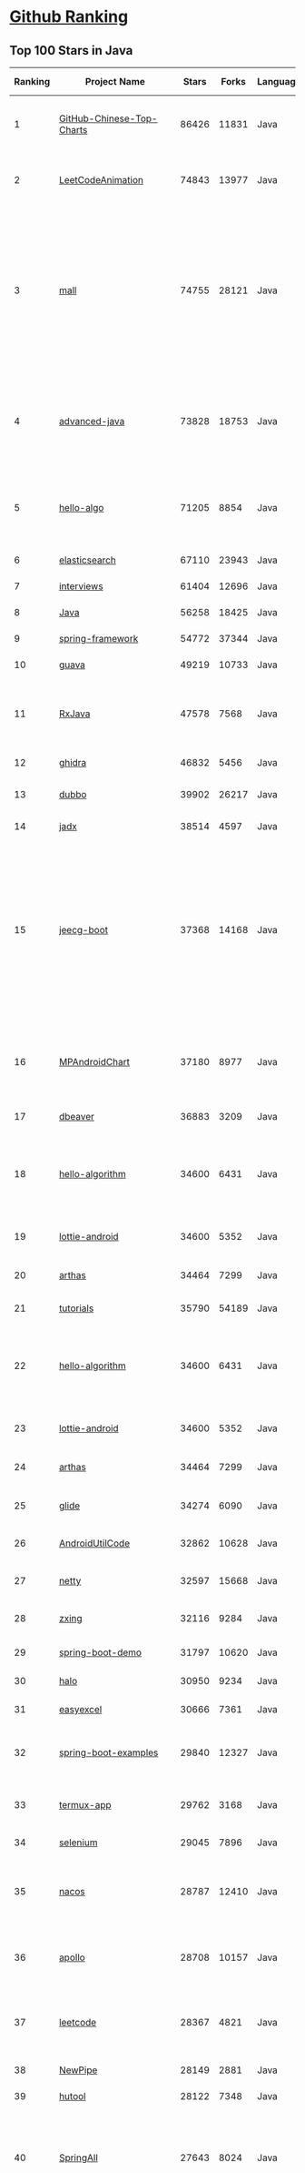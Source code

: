 [Github Ranking](../README.md)
==========

## Top 100 Stars in Java

| Ranking | Project Name | Stars | Forks | Language | Open Issues | Description | Last Commit |
| ------- | ------------ | ----- | ----- | -------- | ----------- | ----------- | ----------- |
| 1 | [GitHub-Chinese-Top-Charts](https://github.com/GrowingGit/GitHub-Chinese-Top-Charts) | 86426 | 11831 | Java | 156 | :cn: GitHub中文排行榜，各语言分设「软件 \| 资料」榜单，精准定位中文好项目。各取所需，高效学习。 | 2024-03-20T09:27:59Z |
| 2 | [LeetCodeAnimation](https://github.com/MisterBooo/LeetCodeAnimation) | 74843 | 13977 | Java | 17 | Demonstrate all the questions on LeetCode in the form of animation.（用动画的形式呈现解LeetCode题目的思路） | 2023-08-14T12:14:01Z |
| 3 | [mall](https://github.com/macrozheng/mall) | 74755 | 28121 | Java | 25 | mall项目是一套电商系统，包括前台商城系统及后台管理系统，基于SpringBoot+MyBatis实现，采用Docker容器化部署。 前台商城系统包含首页门户、商品推荐、商品搜索、商品展示、购物车、订单流程、会员中心、客户服务、帮助中心等模块。 后台管理系统包含商品管理、订单管理、会员管理、促销管理、运营管理、内容管理、统计报表、财务管理、权限管理、设置等模块。 | 2024-03-19T01:13:08Z |
| 4 | [advanced-java](https://github.com/doocs/advanced-java) | 73828 | 18753 | Java | 4 | 😮 Core Interview Questions & Answers For Experienced Java(Backend) Developers \| 互联网 Java 工程师进阶知识完全扫盲：涵盖高并发、分布式、高可用、微服务、海量数据处理等领域知识 | 2024-02-22T12:08:34Z |
| 5 | [hello-algo](https://github.com/krahets/hello-algo) | 71205 | 8854 | Java | 10 | 《Hello 算法》：动画图解、一键运行的数据结构与算法教程，支持 Python, C++, Java, C#, Go, Swift, JS, TS, Dart, Rust, C, Zig 等语言。English edition ongoing | 2024-03-19T19:24:23Z |
| 6 | [elasticsearch](https://github.com/elastic/elasticsearch) | 67110 | 23943 | Java | 4092 | Free and Open, Distributed, RESTful Search Engine | 2024-03-20T09:53:48Z |
| 7 | [interviews](https://github.com/kdn251/interviews) | 61404 | 12696 | Java | 30 | Everything you need to know to get the job. | 2023-12-15T17:11:44Z |
| 8 | [Java](https://github.com/TheAlgorithms/Java) | 56258 | 18425 | Java | 0 | All Algorithms implemented in Java | 2024-03-18T07:35:12Z |
| 9 | [spring-framework](https://github.com/spring-projects/spring-framework) | 54772 | 37344 | Java | 269 | Spring Framework | 2024-03-20T09:39:08Z |
| 10 | [guava](https://github.com/google/guava) | 49219 | 10733 | Java | 637 | Google core libraries for Java | 2024-03-19T19:49:58Z |
| 11 | [RxJava](https://github.com/ReactiveX/RxJava) | 47578 | 7568 | Java | 12 | RxJava – Reactive Extensions for the JVM – a library for composing asynchronous and event-based programs using observable sequences for the Java VM. | 2024-03-20T07:43:08Z |
| 12 | [ghidra](https://github.com/NationalSecurityAgency/ghidra) | 46832 | 5456 | Java | 1332 | Ghidra is a software reverse engineering (SRE) framework | 2024-03-19T15:16:48Z |
| 13 | [dubbo](https://github.com/apache/dubbo) | 39902 | 26217 | Java | 753 | The java implementation of Apache Dubbo. An RPC and microservice framework. | 2024-03-20T08:59:25Z |
| 14 | [jadx](https://github.com/skylot/jadx) | 38514 | 4597 | Java | 365 | Dex to Java decompiler | 2024-03-19T20:41:49Z |
| 15 | [jeecg-boot](https://github.com/jeecgboot/jeecg-boot) | 37368 | 14168 | Java | 44 | 🔥「企业级低代码平台」前后端分离架构SpringBoot 2.x/3.x，SpringCloud，Ant Design&Vue，Mybatis，Shiro，JWT。强大的代码生成器让前后端代码一键生成，无需写任何代码! 引领新的开发模式OnlineCoding->代码生成->手工MERGE，帮助Java项目解决70%重复工作，让开发更关注业务，既能快速提高效率，帮助公司节省成本，同时又不失灵活性。 | 2024-03-19T09:16:54Z |
| 16 | [MPAndroidChart](https://github.com/PhilJay/MPAndroidChart) | 37180 | 8977 | Java | 2036 | A powerful 🚀 Android chart view / graph view library, supporting line- bar- pie- radar- bubble- and candlestick charts as well as scaling, panning and animations. | 2024-02-28T06:26:20Z |
| 17 | [dbeaver](https://github.com/dbeaver/dbeaver) | 36883 | 3209 | Java | 1975 | Free universal database tool and SQL client | 2024-03-20T07:21:55Z |
| 18 | [hello-algorithm](https://github.com/geekxh/hello-algorithm) | 34600 | 6431 | Java | 9 | 🌍 针对小白的算法训练 \| 包括四部分：①.大厂面经 ②.力扣图解  ③.千本开源电子书 ④.百张技术思维导图（项目花了上百小时，希望可以点 star 支持，🌹感谢~）推荐免费ChatGPT使用网站 | 2023-06-13T04:13:17Z |
| 19 | [lottie-android](https://github.com/airbnb/lottie-android) | 34600 | 5352 | Java | 13 | Render After Effects animations natively on Android and iOS, Web, and React Native | 2024-03-04T03:38:44Z |
| 20 | [arthas](https://github.com/alibaba/arthas) | 34464 | 7299 | Java | 276 | Alibaba Java Diagnostic Tool Arthas/Alibaba Java诊断利器Arthas | 2024-03-19T08:12:19Z |
| 21 | [tutorials](https://github.com/eugenp/tutorials) | 35790 | 54189 | Java | 15 | Just Announced - "Learn Spring Security OAuth":  | 2024-03-20T09:30:34Z |
| 22 | [hello-algorithm](https://github.com/geekxh/hello-algorithm) | 34600 | 6431 | Java | 9 | 🌍 针对小白的算法训练 \| 包括四部分：①.大厂面经 ②.力扣图解  ③.千本开源电子书 ④.百张技术思维导图（项目花了上百小时，希望可以点 star 支持，🌹感谢~）推荐免费ChatGPT使用网站 | 2023-06-13T04:13:17Z |
| 23 | [lottie-android](https://github.com/airbnb/lottie-android) | 34600 | 5352 | Java | 13 | Render After Effects animations natively on Android and iOS, Web, and React Native | 2024-03-04T03:38:44Z |
| 24 | [arthas](https://github.com/alibaba/arthas) | 34464 | 7299 | Java | 276 | Alibaba Java Diagnostic Tool Arthas/Alibaba Java诊断利器Arthas | 2024-03-19T08:12:19Z |
| 25 | [glide](https://github.com/bumptech/glide) | 34274 | 6090 | Java | 487 | An image loading and caching library for Android focused on smooth scrolling | 2024-03-20T06:11:21Z |
| 26 | [AndroidUtilCode](https://github.com/Blankj/AndroidUtilCode) | 32862 | 10628 | Java | 283 | :fire: Android developers should collect the following utils(updating). | 2023-05-22T01:52:08Z |
| 27 | [netty](https://github.com/netty/netty) | 32597 | 15668 | Java | 541 | Netty project - an event-driven asynchronous network application framework | 2024-03-20T04:39:30Z |
| 28 | [zxing](https://github.com/zxing/zxing) | 32116 | 9284 | Java | 4 | ZXing ("Zebra Crossing") barcode scanning library for Java, Android | 2024-03-18T16:35:37Z |
| 29 | [spring-boot-demo](https://github.com/xkcoding/spring-boot-demo) | 31797 | 10620 | Java | 90 | 🚀一个用来深入学习并实战 Spring Boot 的项目。 | 2024-02-01T02:41:48Z |
| 30 | [halo](https://github.com/halo-dev/halo) | 30950 | 9234 | Java | 341 | 强大易用的开源建站工具。 | 2024-03-20T09:04:08Z |
| 31 | [easyexcel](https://github.com/alibaba/easyexcel) | 30666 | 7361 | Java | 449 | 快速、简洁、解决大文件内存溢出的java处理Excel工具 | 2024-03-18T13:01:53Z |
| 32 | [spring-boot-examples](https://github.com/ityouknow/spring-boot-examples) | 29840 | 12327 | Java | 7 | about learning Spring Boot via examples. Spring Boot 教程、技术栈示例代码，快速简单上手教程。  | 2023-11-18T16:32:16Z |
| 33 | [termux-app](https://github.com/termux/termux-app) | 29762 | 3168 | Java | 307 | Termux - a terminal emulator application for Android OS extendible by variety of packages. | 2024-03-03T21:16:29Z |
| 34 | [selenium](https://github.com/SeleniumHQ/selenium) | 29045 | 7896 | Java | 122 | A browser automation framework and ecosystem. | 2024-03-20T09:55:29Z |
| 35 | [nacos](https://github.com/alibaba/nacos) | 28787 | 12410 | Java | 230 | an easy-to-use dynamic service discovery, configuration and service management platform for building cloud native applications. | 2024-03-20T07:31:25Z |
| 36 | [apollo](https://github.com/apolloconfig/apollo) | 28708 | 10157 | Java | 125 | Apollo is a reliable configuration management system suitable for microservice configuration management scenarios. | 2024-03-17T08:01:21Z |
| 37 | [leetcode](https://github.com/doocs/leetcode) | 28367 | 4821 | Java | 0 | 🔥LeetCode solutions in any programming language \| 多种编程语言实现 LeetCode、《剑指 Offer（第 2 版）》、《程序员面试金典（第 6 版）》题解 | 2024-03-20T03:08:44Z |
| 38 | [NewPipe](https://github.com/TeamNewPipe/NewPipe) | 28149 | 2881 | Java | 1157 | A libre lightweight streaming front-end for Android. | 2024-03-20T01:19:23Z |
| 39 | [hutool](https://github.com/dromara/hutool) | 28122 | 7348 | Java | 2 | 🍬A set of tools that keep Java sweet. | 2024-03-20T08:41:24Z |
| 40 | [SpringAll](https://github.com/wuyouzhuguli/SpringAll) | 27643 | 8024 | Java | 20 | 循序渐进，学习Spring Boot、Spring Boot & Shiro、Spring Batch、Spring Cloud、Spring Cloud Alibaba、Spring Security & Spring Security OAuth2，博客Spring系列源码：https://mrbird.cc | 2023-07-18T20:52:26Z |
| 41 | [spring-cloud-alibaba](https://github.com/alibaba/spring-cloud-alibaba) | 27109 | 8095 | Java | 348 | Spring Cloud Alibaba provides a one-stop solution for application development for the distributed solutions of Alibaba middleware. | 2024-03-20T07:52:18Z |
| 42 | [JCSprout](https://github.com/crossoverJie/JCSprout) | 27073 | 7111 | Java | 30 | 👨‍🎓 Java Core Sprout : basic, concurrent, algorithm  | 2022-10-24T12:27:21Z |
| 43 | [kafka](https://github.com/apache/kafka) | 27061 | 13378 | Java | 0 | Mirror of Apache Kafka | 2024-03-20T08:42:20Z |
| 44 | [vhr](https://github.com/lenve/vhr) | 26869 | 10290 | Java | 156 | 微人事是一个前后端分离的人力资源管理系统，项目采用SpringBoot+Vue开发。 | 2024-01-11T01:16:10Z |
| 45 | [miaosha](https://github.com/qiurunze123/miaosha) | 26025 | 6644 | Java | 0 | ⭐⭐⭐⭐秒杀系统设计与实现.互联网工程师进阶与分析🙋🐓 | 2022-10-19T04:50:10Z |
| 46 | [fastjson](https://github.com/alibaba/fastjson) | 25603 | 6517 | Java | 1902 | FASTJSON 2.0.x has been released, faster and more secure, recommend you upgrade. | 2023-11-18T03:16:06Z |
| 47 | [butterknife](https://github.com/JakeWharton/butterknife) | 25580 | 4602 | Java | 99 | Bind Android views and callbacks to fields and methods. | 2023-09-02T07:41:30Z |
| 48 | [toBeTopJavaer](https://github.com/hollischuang/toBeTopJavaer) | 25125 | 5452 | Java | 57 | To Be Top Javaer - Java工程师成神之路 | 2024-01-03T13:58:24Z |
| 49 | [incubator-seata](https://github.com/apache/incubator-seata) | 24852 | 8646 | Java | 721 | :fire: Seata is an easy-to-use, high-performance, open source distributed transaction solution. | 2024-03-20T07:50:21Z |
| 50 | [Signal-Android](https://github.com/signalapp/Signal-Android) | 24779 | 5972 | Java | 312 | A private messenger for Android. | 2024-03-19T18:57:59Z |
| 51 | [SmartRefreshLayout](https://github.com/scwang90/SmartRefreshLayout) | 24638 | 4925 | Java | 315 | 🔥下拉刷新、上拉加载、二级刷新、淘宝二楼、RefreshLayout、OverScroll，Android智能下拉刷新框架，支持越界回弹、越界拖动，具有极强的扩展性，集成了几十种炫酷的Header和 Footer。 | 2023-11-19T15:30:37Z |
| 52 | [EventBus](https://github.com/greenrobot/EventBus) | 24567 | 4650 | Java | 100 | Event bus for Android and Java that simplifies communication between Activities, Fragments, Threads, Services, etc. Less code, better quality. | 2024-02-21T18:18:34Z |
| 53 | [Telegram](https://github.com/DrKLO/Telegram) | 23531 | 7682 | Java | 0 | Telegram for Android source | 2024-03-16T16:01:07Z |
| 54 | [skywalking](https://github.com/apache/skywalking) | 23103 | 6387 | Java | 58 | APM, Application Performance Monitoring System | 2024-03-20T06:18:41Z |
| 55 | [flink](https://github.com/apache/flink) | 22996 | 12869 | Java | 0 | Apache Flink | 2024-03-20T09:20:32Z |
| 56 | [gson](https://github.com/google/gson) | 22888 | 4258 | Java | 249 | A Java serialization/deserialization library to convert Java Objects into JSON and back | 2024-03-20T06:32:07Z |
| 57 | [ruoyi-vue-pro](https://github.com/YunaiV/ruoyi-vue-pro) | 22747 | 4780 | Java | 18 | 🔥 官方推荐 🔥 RuoYi-Vue 全新 Pro 版本，优化重构所有功能。基于 Spring Boot + MyBatis Plus + Vue & Element 实现的后台管理系统 + 微信小程序，支持 RBAC 动态权限、数据权限、SaaS 多租户、Flowable 工作流、三方登录、支付、短信、商城、CRM、ERP 等功能。你的 ⭐️ Star ⭐️，是作者生发的动力！ | 2024-03-20T09:26:10Z |
| 58 | [libgdx](https://github.com/libgdx/libgdx) | 22585 | 6388 | Java | 238 | Desktop/Android/HTML5/iOS Java game development framework | 2024-03-19T06:09:13Z |
| 59 | [redisson](https://github.com/redisson/redisson) | 22547 | 5241 | Java | 346 | Redisson - Easy Redis Java client with features of In-Memory Data Grid. Sync/Async/RxJava/Reactive API. Over 50 Redis based Java objects and services: Set, Multimap, SortedSet, Map, List, Queue, Deque, Semaphore, Lock, AtomicLong, Map Reduce, Bloom filter, Spring Cache, Tomcat, Scheduler, JCache API, Hibernate, RPC, local cache ... | 2024-03-18T16:22:59Z |
| 60 | [jenkins](https://github.com/jenkinsci/jenkins) | 22209 | 8465 | Java | 0 | Jenkins automation server | 2024-03-19T20:57:35Z |
| 61 | [gson](https://github.com/google/gson) | 22888 | 4258 | Java | 249 | A Java serialization/deserialization library to convert Java Objects into JSON and back | 2024-03-20T06:32:07Z |
| 62 | [ruoyi-vue-pro](https://github.com/YunaiV/ruoyi-vue-pro) | 22747 | 4780 | Java | 18 | 🔥 官方推荐 🔥 RuoYi-Vue 全新 Pro 版本，优化重构所有功能。基于 Spring Boot + MyBatis Plus + Vue & Element 实现的后台管理系统 + 微信小程序，支持 RBAC 动态权限、数据权限、SaaS 多租户、Flowable 工作流、三方登录、支付、短信、商城、CRM、ERP 等功能。你的 ⭐️ Star ⭐️，是作者生发的动力！ | 2024-03-20T09:26:10Z |
| 63 | [libgdx](https://github.com/libgdx/libgdx) | 22585 | 6388 | Java | 238 | Desktop/Android/HTML5/iOS Java game development framework | 2024-03-19T06:09:13Z |
| 64 | [redisson](https://github.com/redisson/redisson) | 22547 | 5241 | Java | 346 | Redisson - Easy Redis Java client with features of In-Memory Data Grid. Sync/Async/RxJava/Reactive API. Over 50 Redis based Java objects and services: Set, Multimap, SortedSet, Map, List, Queue, Deque, Semaphore, Lock, AtomicLong, Map Reduce, Bloom filter, Spring Cache, Tomcat, Scheduler, JCache API, Hibernate, RPC, local cache ... | 2024-03-18T16:22:59Z |
| 65 | [jenkins](https://github.com/jenkinsci/jenkins) | 22209 | 8465 | Java | 0 | Jenkins automation server | 2024-03-19T20:57:35Z |
| 66 | [bazel](https://github.com/bazelbuild/bazel) | 22161 | 3855 | Java | 1779 | a fast, scalable, multi-language and extensible build system | 2024-03-20T07:50:24Z |
| 67 | [Sentinel](https://github.com/alibaba/Sentinel) | 21856 | 7871 | Java | 604 | A powerful flow control component enabling reliability, resilience and monitoring for microservices. (面向云原生微服务的高可用流控防护组件) | 2024-03-05T05:42:32Z |
| 68 | [ExoPlayer](https://github.com/google/ExoPlayer) | 21410 | 5987 | Java | 674 | An extensible media player for Android | 2024-03-19T16:41:46Z |
| 69 | [Mindustry](https://github.com/Anuken/Mindustry) | 20788 | 2784 | Java | 1 | The automation tower defense RTS | 2024-03-20T01:46:43Z |
| 70 | [eladmin](https://github.com/elunez/eladmin) | 20694 | 7258 | Java | 5 | eladmin jpa 版本：项目基于 Spring Boot 2.6.4、 Jpa、 Spring Security、Redis、Vue的前后端分离的后台管理系统，项目采用分模块开发方式， 权限控制采用 RBAC，支持数据字典与数据权限管理，支持一键生成前后端代码，支持动态路由 | 2024-01-02T06:41:33Z |
| 71 | [rocketmq](https://github.com/apache/rocketmq) | 20402 | 11382 | Java | 275 | Apache RocketMQ is a cloud native messaging and streaming platform, making it simple to build event-driven applications. | 2024-03-20T06:38:01Z |
| 72 | [FizzBuzzEnterpriseEdition](https://github.com/EnterpriseQualityCoding/FizzBuzzEnterpriseEdition) | 20326 | 741 | Java | 448 | FizzBuzz Enterprise Edition is a no-nonsense implementation of FizzBuzz made by serious businessmen for serious business purposes. | 2023-10-20T13:23:13Z |
| 73 | [DoKit](https://github.com/didi/DoKit) | 19896 | 3054 | Java | 215 | 一款面向泛前端产品研发全生命周期的效率平台。 | 2024-03-14T06:09:48Z |
| 74 | [RxAndroid](https://github.com/ReactiveX/RxAndroid) | 19853 | 2952 | Java | 1 | RxJava bindings for Android | 2024-02-07T13:30:21Z |
| 75 | [graal](https://github.com/oracle/graal) | 19672 | 1566 | Java | 581 | GraalVM compiles Java applications into native executables that start instantly, scale fast, and use fewer compute resources 🚀 | 2024-03-20T09:23:36Z |
| 76 | [GSYVideoPlayer](https://github.com/CarGuo/GSYVideoPlayer) | 19534 | 4128 | Java | 13 | 视频播放器（IJKplayer、ExoPlayer、MediaPlayer），HTTPS，支持弹幕，外挂字幕，支持滤镜、水印、gif截图，片头广告、中间广告，多个同时播放，支持基本的拖动，声音、亮度调节，支持边播边缓存，支持视频自带rotation的旋转（90,270之类），重力旋转与手动旋转的同步支持，支持列表播放 ，列表全屏动画，视频加载速度，列表小窗口支持拖动，动画效果，调整比例，多分辨率切换，支持切换播放器，进度条小窗口预览，列表切换详情页面无缝播放，rtsp、concat、mpeg。  | 2024-03-07T10:24:52Z |
| 77 | [openapi-generator](https://github.com/OpenAPITools/openapi-generator) | 19462 | 6005 | Java | 4072 | OpenAPI Generator allows generation of API client libraries (SDK generation), server stubs, documentation and configuration automatically given an OpenAPI Spec (v2, v3) | 2024-03-20T09:59:49Z |
| 78 | [keycloak](https://github.com/keycloak/keycloak) | 19439 | 6150 | Java | 1766 | Open Source Identity and Access Management For Modern Applications and Services | 2024-03-20T09:49:01Z |
| 79 | [shardingsphere](https://github.com/apache/shardingsphere) | 19334 | 6578 | Java | 953 | Distributed SQL transaction & query engine for data sharding, scaling, encryption, and more - on any database. | 2024-03-20T09:57:10Z |
| 80 | [mybatis-3](https://github.com/mybatis/mybatis-3) | 19295 | 12618 | Java | 138 | MyBatis SQL mapper framework for Java | 2024-03-20T08:20:53Z |
| 81 | [cat](https://github.com/dianping/cat) | 18369 | 5364 | Java | 164 | CAT 作为服务端项目基础组件，提供了 Java, C/C++, Node.js, Python, Go 等多语言客户端，已经在美团点评的基础架构中间件框架（MVC框架，RPC框架，数据库框架，缓存框架等，消息队列，配置系统等）深度集成，为美团点评各业务线提供系统丰富的性能指标、健康状况、实时告警等。 | 2024-01-29T06:56:33Z |
| 82 | [SpringBoot-Labs](https://github.com/yudaocode/SpringBoot-Labs) | 18245 | 5805 | Java | 28 | 一个涵盖六个专栏：Spring Boot 2.X、Spring Cloud、Spring Cloud Alibaba、Dubbo、分布式消息队列、分布式事务的仓库。希望胖友小手一抖，右上角来个 Star，感恩 1024 | 2023-07-18T01:59:51Z |
| 83 | [jdk](https://github.com/openjdk/jdk) | 18094 | 5099 | Java | 0 | JDK main-line development https://openjdk.org/projects/jdk | 2024-03-20T09:58:06Z |
| 84 | [SpringCloudLearning](https://github.com/forezp/SpringCloudLearning) | 17701 | 8065 | Java | 39 | 《史上最简单的Spring Cloud教程源码》 | 2021-04-12T09:53:47Z |
| 85 | [fresco](https://github.com/facebook/fresco) | 17031 | 3735 | Java | 215 | An Android library for managing images and the memory they use. | 2024-03-18T14:46:27Z |
| 86 | [tinker](https://github.com/Tencent/tinker) | 17022 | 3319 | Java | 503 | Tinker is a hot-fix solution library for Android, it supports dex, library and resources update without reinstall apk. | 2024-01-25T04:59:39Z |
| 87 | [disruptor](https://github.com/LMAX-Exchange/disruptor) | 16939 | 3869 | Java | 15 | High Performance Inter-Thread Messaging Library | 2024-01-03T23:42:42Z |
| 88 | [Android-Universal-Image-Loader](https://github.com/nostra13/Android-Universal-Image-Loader) | 16806 | 6119 | Java | 452 | Powerful and flexible library for loading, caching and displaying images on Android. | 2022-01-17T09:48:53Z |
| 89 | [zipkin](https://github.com/openzipkin/zipkin) | 16656 | 3059 | Java | 179 | Zipkin is a distributed tracing system | 2024-03-12T04:23:59Z |
| 90 | [zheng](https://github.com/shuzheng/zheng) | 16632 | 7414 | Java | 36 | 基于Spring+SpringMVC+Mybatis分布式敏捷开发系统架构，提供整套公共微服务服务模块：集中权限管理（单点登录）、内容管理、支付中心、用户管理（支持第三方登录）、微信平台、存储系统、配置中心、日志分析、任务和通知等，支持服务治理、监控和追踪，努力为中小型企业打造全方位J2EE企业级开发解决方案。 | 2022-12-16T09:53:00Z |
| 91 | [java8-tutorial](https://github.com/winterbe/java8-tutorial) | 16581 | 4021 | Java | 0 | Modern Java - A Guide to Java 8 | 2023-08-11T18:44:34Z |
| 92 | [APIJSON](https://github.com/Tencent/APIJSON) | 16479 | 2071 | Java | 252 | 🏆 零代码、全功能、强安全 ORM 库 🚀 后端接口和文档零代码，前端(客户端) 定制返回 JSON 的数据和结构。 🏆 A JSON Transmission Protocol and an ORM Library 🚀  provides APIs and Docs without writing any code. | 2024-03-18T14:20:20Z |
| 93 | [Algorithms](https://github.com/williamfiset/Algorithms) | 16354 | 4204 | Java | 56 | A collection of algorithms and data structures | 2024-02-15T09:09:05Z |
| 94 | [analysis-ik](https://github.com/infinilabs/analysis-ik) | 15992 | 3224 | Java | 353 | 🚌 The IK Analysis plugin integrates Lucene IK analyzer into Elasticsearch and OpenSearch, support customized dictionary. | 2024-03-12T06:34:19Z |
| 95 | [springboot-learning-example](https://github.com/JeffLi1993/springboot-learning-example) | 15971 | 7113 | Java | 14 | spring boot 实践学习案例，是 spring boot 初学者及核心技术巩固的最佳实践。 | 2023-12-03T12:33:47Z |
| 96 | [JustAuth](https://github.com/justauth/JustAuth) | 15877 | 2711 | Java | 47 | 🏆Gitee 最有价值开源项目 🚀:100: 小而全而美的第三方登录开源组件。目前已支持Github、Gitee、微博、钉钉、百度、Coding、腾讯云开发者平台、OSChina、支付宝、QQ、微信、淘宝、Google、Facebook、抖音、领英、小米、微软、今日头条、Teambition、StackOverflow、Pinterest、人人、华为、企业微信、酷家乐、Gitlab、美团、饿了么、推特、飞书、京东、阿里云、喜马拉雅、Amazon、Slack和 Line 等第三方平台的授权登录。 Login, so easy! | 2024-03-14T09:04:26Z |
| 97 | [material-components-android](https://github.com/material-components/material-components-android) | 15870 | 3014 | Java | 533 | Modular and customizable Material Design UI components for Android | 2024-03-17T10:51:57Z |
| 98 | [source-code-hunter](https://github.com/doocs/source-code-hunter) | 15829 | 3017 | Java | 9 | 😱 从源码层面，剖析挖掘互联网行业主流技术的底层实现原理，为广大开发者 “提升技术深度” 提供便利。目前开放 Spring 全家桶，Mybatis、Netty、Dubbo 框架，及 Redis、Tomcat 中间件等 | 2023-12-17T10:43:19Z |
| 99 | [mybatis-plus](https://github.com/baomidou/mybatis-plus) | 15633 | 4172 | Java | 68 | An powerful enhanced toolkit of MyBatis for simplify development | 2024-03-16T13:10:45Z |
| 100 | [SmartTube](https://github.com/yuliskov/SmartTube) | 15591 | 884 | Java | 1765 | SmartTube - an advanced player for set-top boxes and tvs running Android OS | 2024-03-20T04:51:12Z |

